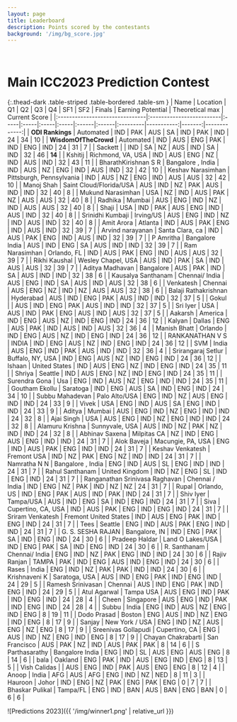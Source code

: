 ```yaml
---
layout: page
title: Leaderboard
description: Points scored by the contestants
background: '/img/bg_score.jpg'
---
```


&nbsp;
&nbsp;
&nbsp;

# Main ICC2023 Prediction Contest


{:.thead-dark .table-striped .table-bordered .table-sm }
| Name                           | Location                 | Q1   | Q2   | Q3   | Q4   | SF1   | SF2   | Finals   |   Earning Potential |  Theoretical max |   Current Score |
|:-------------------------------|:-------------------------|:-----|:-----|:-----|:-----|:------|:------|:---------|-----------:|-------:|-------------:|
| **ODI Rankings**                   | Automated                | IND  | PAK  | AUS  | SA   | IND   | PAK   | IND      |         24 |     34 |           10 |
| **WisdomOfTheCrowd**               | Automated                | IND  | AUS  | ENG  | PAK  | IND   | ENG   | IND      |         24 |     31 |            7 |
| Sackett                        |                          | IND  | SA   | NZ   | AUS  | IND   | SA    | IND      |         32 |     46 |           **14** |
| Kshitij                        | Richmond, VA, USA        | IND  | AUS  | ENG  | NZ   | IND   | AUS   | IND      |         32 |     43 |           11 |
| BharathKirishnan S R           | Bangalore , India        | IND  | AUS  | NZ   | ENG  | IND   | AUS   | IND      |         32 |     42 |           10 |
| Keshav Narasimhan              | Pittsburgh, Pennsylvania | IND  | AUS  | NZ   | ENG  | IND   | AUS   | AUS      |         32 |     42 |           10 |
| Manoj  Shah                    | Saint Cloud/Florida/USA  | AUS  | IND  | NZ   | PAK  | AUS   | IND   | IND      |         32 |     40 |            8 |
| Mukund Narasimhan              | USA                      | NZ   | IND  | AUS  | PAK  | NZ    | AUS   | AUS      |         32 |     40 |            8 |
| Radhika                        | Mumbai                   | AUS  | ENG  | IND  | NZ   | IND   | AUS   | AUS      |         32 |     40 |            8 |
| Shaji                          | USA                      | IND  | PAK  | AUS  | ENG  | IND   | AUS   | IND      |         32 |     40 |            8 |
| Srinidhi Kumbaji               | Irving/US                | AUS  | ENG  | IND  | NZ   | IND   | AUS   | IND      |         32 |     40 |            8 |
| Amit Arora                     | Atlanta                  | IND  | AUS  | PAK  | ENG  | IND   | AUS   | IND      |         32 |     39 |            7 |
| Arvind narayanan               | Santa Clara, ca          | IND  | AUS  | PAK  | ENG  | IND   | AUS   | IND      |         32 |     39 |            7 |
| P Amritha                      | Bangalore India          | AUS  | IND  | ENG  | SA   | AUS   | IND   | IND      |         32 |     39 |            7 |
| Ram Narasimhan                 | Orlando, FL              | IND  | AUS  | PAK  | ENG  | IND   | AUS   | AUS      |         32 |     39 |            7 |
| Rikhi Kaushal                  | Wesley Chapel, USA       | AUS  | IND  | PAK  | SA   | IND   | AUS   | AUS      |         32 |     39 |            7 |
| Aditya Madhavan                | Bangalore                | AUS  | PAK  | IND  | SA   | AUS   | IND   | IND      |         32 |     38 |            6 |
| Kausalya Santhanam             | Chennai/ India           | AUS  | ENG  | IND  | SA   | AUS   | IND   | AUS      |         32 |     38 |            6 |
| Venkatesh                      | Chennai                  | AUS  | ENG  | NZ   | IND  | NZ    | AUS   | AUS      |         32 |     38 |            6 |
| Balaji Rathakrishnan           | Hyderabad                | AUS  | IND  | ENG  | PAK  | AUS   | IND   | IND      |         32 |     37 |            5 |
| Gokul                          |                          | AUS  | IND  | ENG  | PAK  | AUS   | IND   | IND      |         32 |     37 |            5 |
| Sri Iyer                       | USA                      | AUS  | IND  | PAK  | ENG  | AUS   | IND   | AUS      |         32 |     37 |            5 |
| Aakarsh                        | America                  | IND  | ENG  | AUS  | NZ   | IND   | ENG   | IND      |         24 |     36 |           12 |
| Kalyan                         | Dallas                   | ENG  | AUS  | PAK  | IND  | AUS   | IND   | AUS      |         32 |     36 |            4 |
| Manish Bhatt                   | Orlando                  | IND  | ENG  | AUS  | NZ   | IND   | ENG   | IND      |         24 |     36 |           12 |
| RANKANATHAN V S                | INDIA                    | IND  | ENG  | AUS  | NZ   | IND   | ENG   | IND      |         24 |     36 |           12 |
| SVM                            | India                    | AUS  | ENG  | IND  | PAK  | AUS   | IND   | IND      |         32 |     36 |            4 |
| Srirangaraj Setlur             | Buffalo, NY, USA         | IND  | ENG  | AUS  | NZ   | IND   | ENG   | IND      |         24 |     36 |           12 |
| Ishaan                         | United States            | IND  | AUS  | ENG  | NZ   | IND   | ENG   | IND      |         24 |     35 |           11 |
| Shriya                         | Seattle                  | IND  | AUS  | ENG  | NZ   | IND   | ENG   | IND      |         24 |     35 |           11 |
| Surendra Gona                  | Usa                      | ENG  | IND  | AUS  | NZ   | ENG   | IND   | IND      |         24 |     35 |           11 |
| Goutham Ekollu                 | Saratoga                 | IND  | ENG  | AUS  | SA   | IND   | ENG   | IND      |         24 |     34 |           10 |
| Subbu Mahadevan                | Palo Alto/USA            | ENG  | IND  | NZ   | AUS  | ENG   | IND   | IND      |         24 |     33 |            9 |
| Vivek                          | USA                      | ENG  | IND  | AUS  | SA   | ENG   | IND   | IND      |         24 |     33 |            9 |
| Aditya                         | Mumbai                   | AUS  | ENG  | IND  | NZ   | ENG   | IND   | IND      |         24 |     32 |            8 |
| Ajai Singh                     | USA                      | AUS  | ENG  | IND  | NZ   | ENG   | IND   | IND      |         24 |     32 |            8 |
| Alamuru Krishna                | Sunnyvale, USA           | AUS  | IND  | NZ   | PAK  | NZ    | IND   | IND      |         24 |     32 |            8 |
| Abhinav Saxena                 | Milpitas CA              | NZ   | IND  | ENG  | AUS  | ENG   | IND   | IND      |         24 |     31 |            7 |
| Alok Baveja                    | Macungie, PA, USA        | ENG  | IND  | AUS  | PAK  | ENG   | IND   | IND      |         24 |     31 |            7 |
| Keshav Venkatesh               | Fremont USA              | IND  | NZ   | PAK  | ENG  | NZ    | IND   | IND      |         24 |     31 |            7 |
| Namratha N N                   | Bangalore , India        | ENG  | IND  | AUS  | SL   | ENG   | IND   | IND      |         24 |     31 |            7 |
| Rahul Santhanam                | United Kingdom           | IND  | NZ   | ENG  | SL   | IND   | ENG   | IND      |         24 |     31 |            7 |
| Ranganathan Srinivasa Raghavan | Chennai / India          | IND  | ENG  | NZ   | PAK  | IND   | NZ    | NZ       |         24 |     31 |            7 |
| Rupal                          | Orlando, US              | IND  | ENG  | PAK  | AUS  | IND   | PAK   | IND      |         24 |     31 |            7 |
| Shiv Iyer                      | Tampa/USA                | AUS  | IND  | ENG  | SA   | IND   | ENG   | IND      |         24 |     31 |            7 |
| Siva                           | Cupertino, CA, USA       | IND  | AUS  | PAK  | ENG  | IND   | ENG   | IND      |         24 |     31 |            7 |
| Sriram Venkatesh               | Fremont United States    | IND  | AUS  | ENG  | PAK  | IND   | ENG   | IND      |         24 |     31 |            7 |
| Tees                           | Seattle                  | ENG  | IND  | AUS  | PAK  | ENG   | IND   | IND      |         24 |     31 |            7 |
| G. S. SESHA RAJAN              | Bangalore, IN            | IND  | ENG  | PAK  | SA   | IND   | ENG   | IND      |         24 |     30 |            6 |
| Pradeep Haldar                 | Land O Lakes/USA         | IND  | ENG  | PAK  | SA   | IND   | ENG   | IND      |         24 |     30 |            6 |
| R. Santhanam                   | Chennai/ India           | ENG  | IND  | NZ   | PAK  | ENG   | IND   | IND      |         24 |     30 |            6 |
| Rajiv Ranjan                   | TAMPA                    | PAK  | IND  | ENG  | AUS  | IND   | ENG   | IND      |         24 |     30 |            6 |
| Rases                          | India                    | ENG  | IND  | NZ   | PAK  | PAK   | IND   | IND      |         24 |     30 |            6 |
| Krishnaveni K                  | Saratoga, USA            | AUS  | IND  | ENG  | PAK  | IND   | ENG   | IND      |         24 |     29 |            5 |
| Ramesh Srinivasan              | Chennai                  | AUS  | IND  | ENG  | PAK  | IND   | ENG   | IND      |         24 |     29 |            5 |
| Atul Agarwal                   | Tampa USA                | AUS  | ENG  | IND  | PAK  | IND   | ENG   | IND      |         24 |     28 |            4 |
| Cheen                          | Singapore                | AUS  | ENG  | IND  | PAK  | IND   | ENG   | IND      |         24 |     28 |            4 |
| Subbu                          | India                    | ENG  | IND  | AUS  | NZ   | ENG   | IND   | ENG      |          8 |     19 |           11 |
| Dodo Prasad                    | Boston                   | ENG  | AUS  | IND  | NZ   | ENG   | IND   | ENG      |          8 |     17 |            9 |
| Sanjay                         | New York / USA           | ENG  | IND  | NZ   | AUS  | ENG   | NZ    | ENG      |          8 |     17 |            9 |
| Sreenivas Gollapudi            | Cupertino, CA            | ENG  | AUS  | IND  | NZ   | ENG   | IND   | ENG      |          8 |     17 |            9 |
| Chayan Chakrabarti             | San Francisco            | AUS  | PAK  | NZ   | IND  | AUS   | PAK   | PAK      |          8 |     14 |            6 |
| S Parthasarathy                | Bangalore India          | ENG  | IND  | SL   | AUS  | ENG   | AUS   | ENG      |          8 |     14 |            6 |
| bala                           | Oakland                  | ENG  | PAK  | IND  | AUS  | ENG   | IND   | ENG      |          8 |     13 |            5 |
| Vish Calidas                   |                          | AUS  | ENG  | IND  | PAK  | AUS   | ENG   | ENG      |          8 |     12 |            4 |
| Anoop                          | India                    | AFG  | AUS  | AFG  | ENG  | IND   | NZ    | NED      |          8 |     11 |            3 |
| Hauroon                        | Johor                    | IND  | ENG  | NZ   | PAK  | ENG   | PAK   | ENG      |          0 |      7 |            7 |
| Bhaskar Pulikal                | Tampa/FL                 | ENG  | IND  | BAN  | AUS  | BAN   | ENG   | BAN      |          0 |      6 |            6 |


![Predictions 2023]({{ '/img/winner1.png' | relative_url }})
